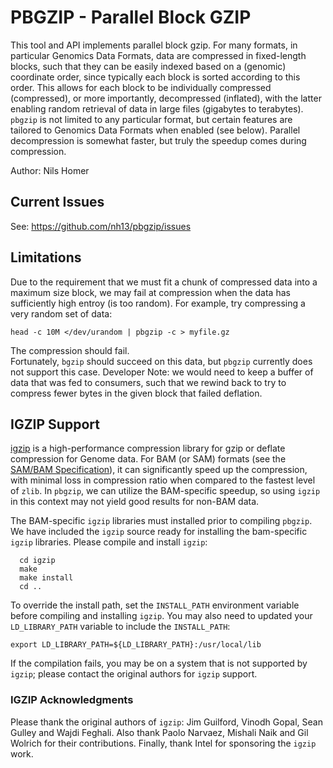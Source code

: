 # PBGZIP - Parallel Block GZIP

This tool and API implements parallel block gzip.
For many formats, in particular Genomics Data Formats, data are compressed in fixed-length blocks, such that they can be easily indexed based on a (genomic) coordinate order, since typically each block is sorted according to this order.
This allows for each block to be individually compressed (compressed), or more importantly, decompressed (inflated), with the latter enabling random retrieval of data in large files (gigabytes to terabytes).
`pbgzip` is not limited to any particular format, but certain features are tailored to Genomics Data Formats when enabled (see below).
Parallel decompression is somewhat faster, but truly the speedup comes during compression.

Author: Nils Homer

## Current Issues

See: https://github.com/nh13/pbgzip/issues

## Limitations

Due to the requirement that we must fit a chunk of compressed data into a maximum size block, we may fail at compression when the data has sufficiently high entroy (is too random).
For example, try compressing a very random set of data:

```
head -c 10M </dev/urandom | pbgzip -c > myfile.gz
```

The compression should fail.  
Fortunately, ```bgzip``` should succeed on this data, but ```pbgzip``` currently does not support this case.
Developer Note: we would need to keep a buffer of data that was fed to consumers, such that we rewind back to try to compress fewer bytes in the given block that failed deflation.

## IGZIP Support

[igzip](https://software.intel.com/en-us/articles/igzip-a-high-performance-deflate-compressor-with-optimizations-for-genomic-data) is a high-performance compression library for gzip or deflate compression for Genome data.
For BAM (or SAM) formats (see the [SAM/BAM Specification](https://samtools.github.io/hts-specs/SAMv1.pdf)), it can significantly speed up the compression, with minimal loss in compression ratio when compared to the fastest level of ```zlib```.
In `pbgzip`, we can utilize the BAM-specific speedup, so using `igzip` in this context may not yield good results for non-BAM data.

The BAM-specific `igzip` libraries must installed prior to compiling `pbgzip`.
We have included the `igzip` source ready for installing the bam-specific `igzip` libraries.
Please compile and install `igzip`:

```
  cd igzip
  make
  make install
  cd ..
```

To override the install path, set the `INSTALL_PATH` environment variable before compiling and installing `igzip`.
You may also need to updated your `LD_LIBRARY_PATH` variable to include the `INSTALL_PATH`:

```
export LD_LIBRARY_PATH=${LD_LIBRARY_PATH}:/usr/local/lib
```

If the compilation fails, you may be on a system that is not supported by `igzip`; please contact the original authors for `igzip` support.

### IGZIP Acknowledgments
Please thank the original authors of `igzip`: Jim Guilford, Vinodh Gopal, Sean Gulley and Wajdi Feghali.
Also thank Paolo Narvaez, Mishali Naik and Gil Wolrich for their contributions.
Finally, thank Intel for sponsoring the `igzip` work.
